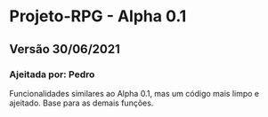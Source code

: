 # Projeto-RPG - Alpha 0.1

## Versão 30/06/2021

### Ajeitada por: Pedro

Funcionalidades similares ao Alpha 0.1, mas um código mais limpo e ajeitado. Base para as demais funções.
